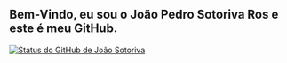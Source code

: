 ## Bem-Vindo, eu sou o João Pedro Sotoriva Ros e este é meu GitHub.

<!--Trabalhando como desenvolvedor na [Dataexport](https://www.dataexport.com.br), estudante de engenharia de software, atualmete no 7 semestre e -->



<!--Here are some ideas to get you started:

- 🔭 I’m currently working on ...
- 🌱 I’m currently learning ...
- 👯 I’m looking to collaborate on ...
- 🤔 I’m looking for help with ...
- 💬 Ask me about ...
- 📫 How to reach me: ...
- 😄 Pronouns: ...
- ⚡ Fun fact: ...
-->

[![Status do GitHub de João Sotoriva](https://github-readme-stats-eight-theta.vercel.app/api/top-langs/?username=Sotoriva&layout=compact&langs_count=10&theme=dracula)](https://github.com/sotoriva/github-readme-stats)
